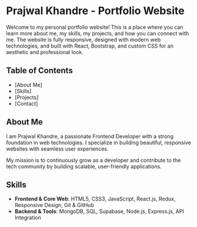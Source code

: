# Prajwal Khandre - Portfolio Website

Welcome to my personal portfolio website! This is a place where you can learn more about me, my skills, my projects, and how you can connect with me. The website is fully responsive, designed with modern web technologies, and built with React, Bootstrap, and custom CSS for an aesthetic and professional look.

## Table of Contents

- [About Me]
- [Skills]
- [Projects]
- [Contact]

## About Me

I am Prajwal Khandre, a passionate Frontend Developer with a strong foundation in web technologies. I specialize in building beautiful, responsive websites with seamless user experiences.

My mission is to continuously grow as a developer and contribute to the tech community by building scalable, user-friendly applications.

## Skills

- **Frontend & Core Web**: HTML5, CSS3, JavaScript, React.js, Redux, Responsive Design, Git & GitHub
- **Backend & Tools**: MongoDB, SQL, Supabase, Node.js, Express.js, API Integration
